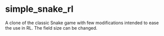 # simple_snake_rl
A clone of the classic Snake game with few modifications intended to ease the use in RL. The field size can be changed.
